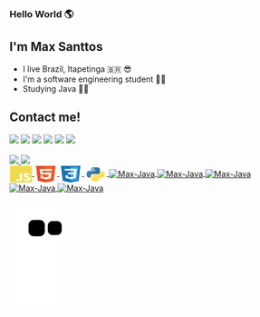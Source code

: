 ### Hello World :earth_americas:

## I'm Max Santtos

* I live Brazil, Itapetinga :brazil: :sunglasses:
* I'm a software engineering student :man_technologist: 
* Studying Java :man_technologist: 

## Contact me!

<div>
<a href="https://instagram.com/maxssanttos" target="_blank"><img src="https://img.shields.io/badge/-Instagram-%23E4405F?style=for-the-badge&logo=instagram&logoColor=white" target="_blank"></a>
<a href="https://discord.gg/Rimura#3430" target="_blank"><img src="https://img.shields.io/badge/Discord-7289DA?style=for-the-badge&logo=discord&logoColor=white" target="_blank"></a> 
<a href = "mailto:maxsuelsanttos3@gmail.com"><img src="https://img.shields.io/badge/-Gmail-%23333?style=for-the-badge&logo=gmail&logoColor=white" target="_blank"></a>
<a href="https://www.linkedin.com/in/maxsuelsanttos/" target="_blank"><img src="https://img.shields.io/badge/-LinkedIn-%230077B5?style=for-the-badge&logo=linkedin&logoColor=white" target="_blank"></a> 
<a href="https://twitter.com/Santtos2Ms" target="_blank">
<src="<a href="https://twitter.com/Santtos2Ms" target="_blank"><img src="https://img.shields.io/badge/Twitter-1DA1F2?style=for-the-badge&logo=twitter&logoColor=white" target="_blank"></a>
<a href="https://dev.to/maxsanttos" target="_blank"><img src="https://img.shields.io/badge/dev.to-0A0A0A?style=for-the-badge&logo=devdotto&logoColor=white" target="_blank"></a>
</div>
<br>
<div>
  <a href="https://github.com/maxsanttos">
  <img height="180em" src="https://github-readme-stats.vercel.app/api?username=maxsanttos&show_icons=true&theme=dracula&include_all_commits=true&count_private=true"/>
  <img height="180em" src="https://github-readme-stats.vercel.app/api/top-langs/?username=maxsanttos&layout=compact&langs_count=7&theme=dracula"/>
</div>

<div>
 <img align="center" alt="Max-Js" height="30" width="40" src="https://raw.githubusercontent.com/devicons/devicon/master/icons/javascript/javascript-plain.svg">
<img align="center" alt="Max-HTML" height="30" width="40" src="https://raw.githubusercontent.com/devicons/devicon/master/icons/html5/html5-original.svg">
 <img align="center" alt="Max-CSS" height="30" width="40" src="https://raw.githubusercontent.com/devicons/devicon/master/icons/css3/css3-original.svg">
 <img align="center" alt="Max-Python" height="30" width="40" src="https://raw.githubusercontent.com/devicons/devicon/master/icons/python/python-original.svg">
 <img align="center" alt="Max-Java" height="100" width="40" src="https://cdn.jsdelivr.net/gh/devicons/devicon/icons/java/java-original-wordmark.svg">
 <img align="center" alt="Max-Java" height="100" width="40" src="https://cdn.jsdelivr.net/gh/devicons/devicon/icons/bootstrap/bootstrap-original.svg" />
 <img align="center" alt="Max-Java" height="100" width="40" src="https://cdn.jsdelivr.net/gh/devicons/devicon/icons/vuejs/vuejs-original-wordmark.svg" />
<img align="center" alt="Max-Java" height="150" width="50"src="https://cdn.jsdelivr.net/gh/devicons/devicon/icons/mysql/mysql-original-wordmark.svg" />
<img align="center" alt="Max-Java" height="150" width="50" src="https://cdn.jsdelivr.net/gh/devicons/devicon/icons/linux/linux-original.svg" />


  
  
  
  ![Snake animation](https://github.com/maxsanttos/maxsanttos/blob/output/github-contribution-grid-snake.svg)
 
</div>
<br>




